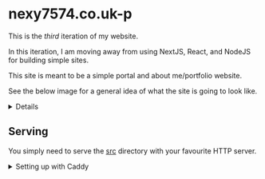 # nexy7574.co.uk-p
This is the *third* iteration of my website.

In this iteration, I am moving away from using NextJS, React, and NodeJS for building simple sites.

This site is meant to be a simple portal and about me/portfolio website.

See the below image for a general idea of what the site is going to look like.

<details>
N/A yet.
</details>

## Serving
You simply need to serve the [src](/src/) directory with your favourite HTTP server.

<details>
<summary>Setting up with Caddy</summary>

```
example.com, www.example.com {
    handle /ip {
        templates
        header Content-Type text/plain
        respond "{{.ClientIP}}"
    }

    root * /path/to/website/src
    encode zstd gzip
    header ?Cache-Control `public, max-age=604800, immutable`
    file_server
}
```
</details>
